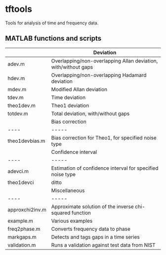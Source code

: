 # tftools
Tools for analysis of time and frequency data.

MATLAB functions and scripts
----------------------------

|     |  Deviation    |
| ---- | -----|
|adev.m      |  Overlapping/non-overlapping Allan deviation, with/without gaps|
|hdev.m      | Overlapping/non-overlapping Hadamard deviation|
|mdev.m      |  Modified Allan deviation|
|tdev.m      |  Time deviation |
|theo1dev.m  |  Theo1 deviation |
|totdev.m     | Total deviation, with/without gaps|
|     | Bias correction |
| ---- | -----|
|theo1devbias.m | Bias correction for Theo1, for specified noise type|
|     | Confidence interval |
| ---- | -----|
|adevci.m  |  Estimation of confidence interval for specified noise type|
|theo1devci | ditto |
|      | Miscellaneous |
| ---- | -----|
|approxchi2inv.m | Approximate solution of the inverse chi-squared function|
|example.m | Various examples |
|freq2phase.m | Converts frequency data to phase |
|markgaps.m    | Detects and tags gaps in a time series |
|validation.m  |Runs a validation against test data from NIST|



